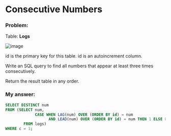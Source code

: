 # Consecutive Numbers

### Problem:

Table: **Logs**

![image](https://user-images.githubusercontent.com/48019306/210469081-32a8174c-7be5-4612-a9d0-c71adedbdc33.png)

id is the primary key for this table.
id is an autoincrement column.

Write an SQL query to find all numbers that appear at least three times consecutively.

Return the result table in any order.

### My answer:

````sql
SELECT DISTINCT num 
FROM (SELECT num,
             CASE WHEN LAG(num) OVER (ORDER BY id) = num 
                   AND LEAD(num) OVER (ORDER BY id) = num THEN 1 ELSE 0 END c
        FROM logs) 
WHERE c = 1; 
````
